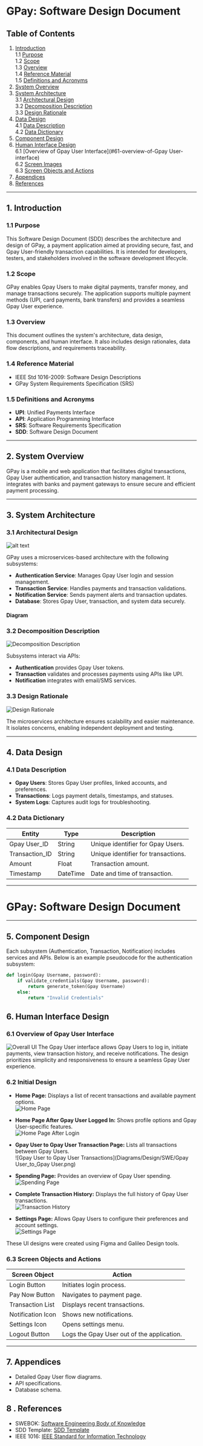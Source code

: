 # GPay: Software Design Document

## Table of Contents
1. [Introduction](#1-introduction)  
   1.1 [Purpose](#11-purpose)  
   1.2 [Scope](#12-scope)  
   1.3 [Overview](#13-overview)  
   1.4 [Reference Material](#14-reference-material)  
   1.5 [Definitions and Acronyms](#15-definitions-and-acronyms)  
2. [System Overview](#2-system-overview)  
3. [System Architecture](#3-system-architecture)  
   3.1 [Architectural Design](#31-architectural-design)  
   3.2 [Decomposition Description](#32-decomposition-description)  
   3.3 [Design Rationale](#33-design-rationale)  
4. [Data Design](#4-data-design)  
   4.1 [Data Description](#41-data-description)  
   4.2 [Data Dictionary](#42-data-dictionary)  
5. [Component Design](#5-component-design)  
6. [Human Interface Design](#6-human-interface-design)  
   6.1 [Overview of Gpay User Interface](#61-overview-of-Gpay User-interface)  
   6.2 [Screen Images](#62-screen-images)  
   6.3 [Screen Objects and Actions](#63-screen-objects-and-actions)  
7. [Appendices](#7-appendices)  
8. [References](#8-references)  

---

## 1. Introduction

### 1.1 Purpose
This Software Design Document (SDD) describes the architecture and design of GPay, a payment application aimed at providing secure, fast, and Gpay User-friendly transaction capabilities. It is intended for developers, testers, and stakeholders involved in the software development lifecycle.

### 1.2 Scope
GPay enables Gpay Users to make digital payments, transfer money, and manage transactions securely. The application supports multiple payment methods (UPI, card payments, bank transfers) and provides a seamless Gpay User experience.

### 1.3 Overview
This document outlines the system's architecture, data design, components, and human interface. It also includes design rationales, data flow descriptions, and requirements traceability.

### 1.4 Reference Material
- IEEE Std 1016-2009: Software Design Descriptions  
- GPay System Requirements Specification (SRS)  

### 1.5 Definitions and Acronyms
- **UPI**: Unified Payments Interface  
- **API**: Application Programming Interface  
- **SRS**: Software Requirements Specification  
- **SDD**: Software Design Document  

---

## 2. System Overview
GPay is a mobile and web application that facilitates digital transactions, Gpay User authentication, and transaction history management. It integrates with banks and payment gateways to ensure secure and efficient payment processing.

---

## 3. System Architecture

### 3.1 Architectural Design
![alt text](<Diagrams/Design/image copy.png>)

GPay uses a microservices-based architecture with the following subsystems:  
- **Authentication Service**: Manages Gpay User login and session management.  
- **Transaction Service**: Handles payments and transaction validations.  
- **Notification Service**: Sends payment alerts and transaction updates.  
- **Database**: Stores Gpay User, transaction, and system data securely.  

#### Diagram

### 3.2 Decomposition Description
![Decomposition Description](Diagrams/Design/image-1.png)

Subsystems interact via APIs:  
- **Authentication** provides Gpay User tokens.  
- **Transaction** validates and processes payments using APIs like UPI.  
- **Notification** integrates with email/SMS services.  

### 3.3 Design Rationale
![Design Rationale](Diagrams/Design/image-2.png)

The microservices architecture ensures scalability and easier maintenance. It isolates concerns, enabling independent deployment and testing.

---

## 4. Data Design

### 4.1 Data Description
- **Gpay Users**: Stores Gpay User profiles, linked accounts, and preferences.  
- **Transactions**: Logs payment details, timestamps, and statuses.  
- **System Logs**: Captures audit logs for troubleshooting.  

### 4.2 Data Dictionary
| **Entity**       | **Type**        | **Description**                      |  
|-------------------|-----------------|--------------------------------------|  
| Gpay User_ID          | String          | Unique identifier for Gpay Users.         |  
| Transaction_ID   | String          | Unique identifier for transactions.  |  
| Amount           | Float           | Transaction amount.                  |  
| Timestamp        | DateTime        | Date and time of transaction.        |  

---

# GPay: Software Design Document

---

## 5. Component Design

Each subsystem (Authentication, Transaction, Notification) includes services and APIs. Below is an example pseudocode for the authentication subsystem:

```python
def login(Gpay Username, password):
    if validate_credentials(Gpay Username, password):
        return generate_token(Gpay Username)
    else:
        return "Invalid Credentials"
```
## 6. Human Interface Design

### 6.1 Overview of Gpay User Interface
![Overall UI](Diagrams/Design/SWE/overall.png)
The Gpay User interface allows Gpay Users to log in, initiate payments, view transaction history, and receive notifications. The design prioritizes simplicity and responsiveness to ensure a seamless Gpay User experience.

### 6.2 Initial Design 
- **Home Page:** Displays a list of recent transactions and available payment options.  
   ![Home Page](Diagrams/Design/SWE/login_signup.png)

- **Home Page After Gpay User Logged In:** Shows profile options and Gpay User-specific features.  
   ![Home Page After Login](Diagrams/Design/SWE/home_after_login.png)

- **Gpay User to Gpay User Transaction Page:** Lists all transactions between Gpay Users.  
   ![Gpay User to Gpay User Transactions](Diagrams/Design/SWE/Gpay User_to_Gpay User.png)

- **Spending Page:** Provides an overview of Gpay User spending.  
   ![Spending Page](Diagrams/Design/SWE/speending.png)

- **Complete Transaction History:** Displays the full history of Gpay User transactions.  
   ![Transaction History](Diagrams/Design/SWE/transictions.png)

- **Settings Page:** Allows Gpay Users to configure their preferences and account settings.  
   ![Settings Page](Diagrams/Design/SWE/seetings.png)

These UI designs were created using Figma and Galileo Design tools.
### 6.3 Screen Objects and Actions
| **Screen Object**  | **Action**                  |  
|---------------------|----------------------------|  
| Login Button       | Initiates login process.    |  
| Pay Now Button     | Navigates to payment page.  |  
| Transaction List   | Displays recent transactions.|  
| Notification Icon  | Shows new notifications.    |  
| Settings Icon      | Opens settings menu.        |  
| Logout Button      | Logs the Gpay User out of the application. |  

---


## 7. Appendices

- Detailed Gpay User flow diagrams.  
- API specifications.  
- Database schema.  

## 8 . References
- SWEBOK: [Software Engineering Body of Knowledge](https://www.computer.org/education/bodies-of-knowledge/software-engineering/v4)
- SDD Template: [SDD Template](https://wildart.github.io/MISG5020/standards/SDD_Template.pdf)
- IEEE 1016: [IEEE Standard for Information Technology](https://standards.ieee.org/ieee/1016/4502/)
